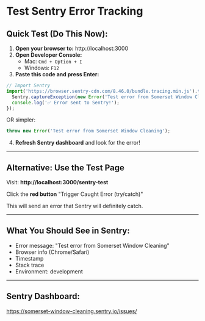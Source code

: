 # Test Sentry Error Tracking

## Quick Test (Do This Now):

1. **Open your browser to:** http://localhost:3000
2. **Open Developer Console:**
   - Mac: `Cmd + Option + I`
   - Windows: `F12`
3. **Paste this code and press Enter:**

```javascript
// Import Sentry
import('https://browser.sentry-cdn.com/8.46.0/bundle.tracing.min.js').then(() => {
  Sentry.captureException(new Error('Test error from Somerset Window Cleaning - Browser Console'));
  console.log('✅ Error sent to Sentry!');
});
```

OR simpler:

```javascript
throw new Error('Test error from Somerset Window Cleaning');
```

4. **Refresh Sentry dashboard** and look for the error!

---

## Alternative: Use the Test Page

Visit: **http://localhost:3000/sentry-test**

Click the **red button** "Trigger Caught Error (try/catch)"

This will send an error that Sentry will definitely catch.

---

## What You Should See in Sentry:

- Error message: "Test error from Somerset Window Cleaning"
- Browser info (Chrome/Safari)
- Timestamp
- Stack trace
- Environment: development

---

## Sentry Dashboard:
https://somerset-window-cleaning.sentry.io/issues/
